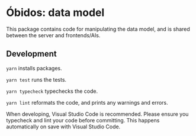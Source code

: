 # Óbidos: data model

This package contains code for manipulating the data model, and is shared between the server and
frontends/AIs.

## Development

`yarn` installs packages.

`yarn test` runs the tests.

`yarn typecheck` typechecks the code.

`yarn lint` reformats the code, and prints any warnings and errors.

When developing, Visual Studio Code is recommended.
Please ensure you typecheck and lint your code before committing.
This happens automatically on save with Visual Studio Code.
